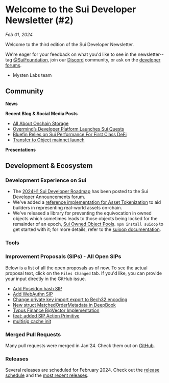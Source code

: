 # Welcome to the Sui Developer Newsletter (#2)

_Feb 01, 2024_

Welcome to the third edition of the Sui Developer Newsletter.

We're eager for your feedback on what you'd like to see in the newsletter--tag [@SuiFoundation](https://twitter.com/@SuiFoundation), join our [Discord](https://discord.gg/sui) community, or ask on the [developer forums](https://forums.sui.io/).

- Mysten Labs team

## Community

**News**


**Recent Blog & Social Media Posts**

* [All About Onchain Storage](https://blog.sui.io/onchain-storage-explained/)
* [Overmind’s Developer Platform Launches Sui Quests](https://blog.sui.io/overmind-launches-sui-quests/)
* [Bluefin Relies on Sui Performance For First Class DeFi](https://blog.sui.io/bluefin-defi-derivatives-volume/)
* [Transfer to Object mainnet launch](https://blog.sui.io/transfer-to-object-mainnet-launch/)

**Presentations**


## Development & Ecosystem

### Development Experience on Sui

* The [2024H1 Sui Developer Roadmap](https://forums.sui.io/t/sui-developer-roadmap-2024/45229) has been posted to the Sui Developer Announcements forum.
* We've added a [reference implementation for Asset Tokenization](https://docs.sui.io/guides/developer/advanced/asset-tokenization) to aid builders in representing real-world assets on-chain.
* We've released a library for preventing the equivocation in owned objects which sometimes leads to those objects being locked for the remainder of an epoch, [Sui Owned Object Pools](https://forums.sui.io/t/sui-owned-object-pools-library/45215). `npm install suioop` to get started with it; for more details, refer to the [suioop documentation](https://www.npmjs.com/package/suioop).

### Tools

### Improvement Proposals (SIPs) - All Open SIPs

Below is a list of all the open proposals as of now. To see the actual proposal text, click on the `Files Changed` tab. If you'd like, you can provide your input directly in the GitHub issue.

* [Add Poseidon hash SIP](https://github.com/sui-foundation/sips/pull/12)
* [Add WebAuthn SIP](https://github.com/sui-foundation/sips/pull/9)
* [Change private key import export to Bech32 encoding](https://github.com/sui-foundation/sips/pull/15)
* [New struct MatchedOrderMetadata in DeepBook](https://github.com/sui-foundation/sips/pull/14)
* [Typus Finance BigVector Implementation](https://github.com/sui-foundation/sips/pull/13)
* [feat: added SIP Action Primitive](https://github.com/sui-foundation/sips/pull/11)
* [multisig cache init](https://github.com/sui-foundation/sips/pull/10)


### Merged Pull Requests

Many pull requests were merged in Jan'24. Check them out on [GitHub](https://github.com/search?q=is%3Apr+-author%3Aapp%2Fsui-merge-bot+org%3Amystenlabs+repo%3Asui+is%3Amerged+merged%3A2024-01-01..2024-01-31&type=pullrequests).

### Releases

Several releases are scheduled for February 2024. Check out the [release schedule](https://sui.io/networkinfo) and the [most recent releases](https://github.com/MystenLabs/sui/releases).
